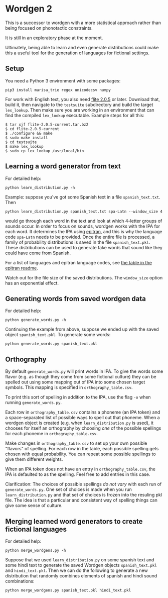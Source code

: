 # Wordgen 2

This is a successor to wordgen with a more statistical approach rather than being focused on phonotactic constraints.

It is still in an exploratory phase at the moment.

Ultimately, being able to learn and even generate distributions could make this a useful tool for the generation of languages for fictional settings.

## Setup

You need a Python 3 environment with some packages:
```
pip3 install marisa_trie regex unicodecsv numpy
```
For work with English text, you also need [flite 2.0.5](http://tts.speech.cs.cmu.edu/awb/flite-2.0.5-current.tar.bz2) or later. Download that, build it, then navigate to the `testsuite` subdirectory and build the target `lex_lookup`. Then make sure you are working in an environment that can find the compiled `lex_lookup` executable. Example steps for all this:
```
$ tar xjf flite-2.0.5-current.tar.bz2
$ cd flite-2.0.5-current
$ ./configure && make
$ sudo make install
$ cd testsuite
$ make lex_lookup
$ sudo cp lex_lookup /usr/local/bin
```
## Learning a word generator from text
For detailed help:
```
python learn_distribution.py -h
```
Example: suppose you've got some Spanish text in a file `spanish_text.txt`. Then
```
python learn_distribution.py spanish_text.txt spa-Latn --window_size 4
```
would go through each word in the text and look at which 4-letter groups of sounds occur. In order to focus on sounds, wordgen works with the IPA for each word. It determines the IPA using [epitran](https://github.com/dmort27/epitran), and this is why the language code `spa-Latn` needs to be provided. Once the entire file is processed, a family of probability distributions is saved in the file `spanish_text.pkl`. These distributions can be used to generate fake words that sound like they could have come from Spanish.

For a list of languages and epitran language codes, see [the table in the epitran readme](https://github.com/ebrahimebrahim/epitran#transliteration-languagescript-pairs).

Watch out for the file size of the saved distributions. The `window_size` option has an exponential effect.

## Generating words from saved wordgen data
For detailed help:
```
python generate_words.py -h
```
Continuing the example from above, suppose we ended up with the saved object `spanish_text.pkl`. To generate some words:
```
python generate_words.py spanish_text.pkl
```

## Orthography

By default `generate_words.py` will print words in IPA.
To give the words some flavor (e.g. as though they come from some fictional culture) they can be spelled out using some mapping out of IPA into some chosen target symbols. This mapping is specified in `orthography_table.csv`. 

To print this sort of spelling in addition to the IPA, use the flag `-o` when running `generate_words.py`.

Each row in `orthography_table.csv` contains a phoneme (an IPA token) and a space-separated list of possible ways to spell out that phoneme.
When a wordgen object is created (e.g. when `learn_distribution.py` is used),
it chooses for itself an orthography by choosing _one_ of the possible spellings for each phoneme in `orthography_table.csv`.

Make changes in `orthography_table.csv` to set up your own possible "flavors" of spelling. 
For each row in the table, each possible spelling gets chosen with equal probability. You can repeat some possible spellings to give them different weights.

When an IPA token does not have an entry in `orthography_table.csv`, the IPA is defaulted to as the spelling. Feel free to add entries in this case.

Clarification: The choices of possible spellings _do not vary_ with each run of `generate_words.py`.
One set of choices is made when you run `learn_distribution.py` and that set of choices is frozen into the resuling pkl file.
The idea is that a particular and consistent way of spelling things can give some sense of culture.

## Merging learned word generators to create fictional languages
For detailed help:
```
python merge_wordgens.py -h
```
Suppose that we used `learn_distribution.py` on some spanish text and some hindi text to generate the saved Wordgen objects `spanish_text.pkl` and `hindi_text.pkl`.
Then we can do the following to generate a new distribution that randomly combines elements of spanish and hindi sound combinations:
```
python merge_wordgens.py spanish_text.pkl hindi_text.pkl
```



